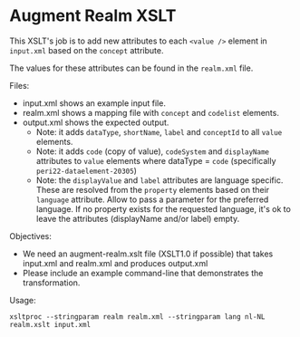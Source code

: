 # Augment Realm XSLT

This XSLT's job is to add new attributes to each `<value />`  element in `input.xml` based on the `concept` attribute.

The values for these attributes can be found in the `realm.xml` file.

Files:

* input.xml shows an example input file.
* realm.xml shows a mapping file with `concept` and `codelist` elements.
* output.xml shows the expected output.
  * Note: it adds `dataType`, `shortName`, `label` and `conceptId` to all `value` elements.
  * Note: it adds `code` (copy of value), `codeSystem` and `displayName` attributes to `value` elements where dataType = `code` (specifically `peri22-dataelement-20305`)
  * Note: the `displayValue` and `label` attributes are language specific. These are resolved from the `property` elements based on their `language` attribute. Allow to pass a parameter for the preferred language. If no property exists for the requested language, it's ok to leave the attributes (displayName and/or label) empty.

Objectives:

* We need an augment-realm.xslt file (XSLT1.0 if possible) that takes input.xml and realm.xml and produces output.xml
* Please include an example command-line that demonstrates the transformation.

Usage:

	xsltproc --stringparam realm realm.xml --stringparam lang nl-NL realm.xslt input.xml
